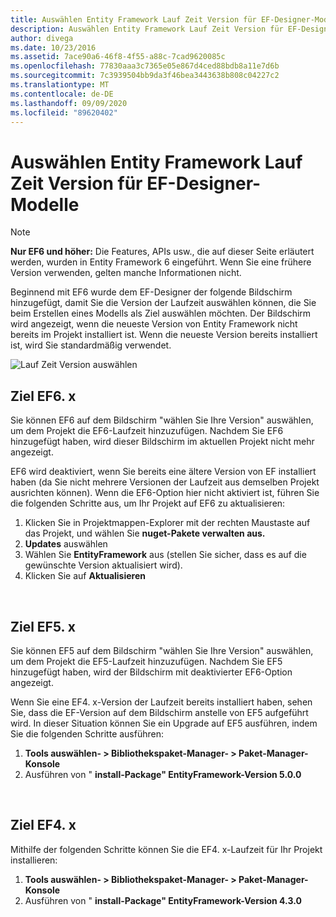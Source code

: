 ```yaml
---
title: Auswählen Entity Framework Lauf Zeit Version für EF-Designer-Modelle EF6
description: Auswählen Entity Framework Lauf Zeit Version für EF-Designer-Modelle in Entity Framework 6
author: divega
ms.date: 10/23/2016
ms.assetid: 7ace90a6-46f8-4f55-a88c-7cad9620085c
ms.openlocfilehash: 77830aaa3c7365e05e867d4ced88bdb8a11e7d6b
ms.sourcegitcommit: 7c3939504bb9da3f46bea3443638b808c04227c2
ms.translationtype: MT
ms.contentlocale: de-DE
ms.lasthandoff: 09/09/2020
ms.locfileid: "89620402"
---
```

# <a name="selecting-entity-framework-runtime-version-for-ef-designer-models"></a>Auswählen Entity Framework Lauf Zeit Version für EF-Designer-Modelle
> [!NOTE]
> **Nur EF6 und höher:** Die Features, APIs usw., die auf dieser Seite erläutert werden, wurden in Entity Framework 6 eingeführt. Wenn Sie eine frühere Version verwenden, gelten manche Informationen nicht.

Beginnend mit EF6 wurde dem EF-Designer der folgende Bildschirm hinzugefügt, damit Sie die Version der Laufzeit auswählen können, die Sie beim Erstellen eines Modells als Ziel auswählen möchten. Der Bildschirm wird angezeigt, wenn die neueste Version von Entity Framework nicht bereits im Projekt installiert ist. Wenn die neueste Version bereits installiert ist, wird Sie standardmäßig verwendet.

![Lauf Zeit Version auswählen](~/ef6/media/screen.png)

## <a name="targeting-ef6x"></a>Ziel EF6. x

Sie können EF6 auf dem Bildschirm "wählen Sie Ihre Version" auswählen, um dem Projekt die EF6-Laufzeit hinzuzufügen. Nachdem Sie EF6 hinzugefügt haben, wird dieser Bildschirm im aktuellen Projekt nicht mehr angezeigt.

EF6 wird deaktiviert, wenn Sie bereits eine ältere Version von EF installiert haben (da Sie nicht mehrere Versionen der Laufzeit aus demselben Projekt ausrichten können). Wenn die EF6-Option hier nicht aktiviert ist, führen Sie die folgenden Schritte aus, um Ihr Projekt auf EF6 zu aktualisieren:

1.  Klicken Sie in Projektmappen-Explorer mit der rechten Maustaste auf das Projekt, und wählen Sie **nuget-Pakete verwalten aus.**
2.  **Updates** auswählen
3.  Wählen Sie **EntityFramework** aus (stellen Sie sicher, dass es auf die gewünschte Version aktualisiert wird).
4.  Klicken Sie auf **Aktualisieren**

 

## <a name="targeting-ef5x"></a>Ziel EF5. x

Sie können EF5 auf dem Bildschirm "wählen Sie Ihre Version" auswählen, um dem Projekt die EF5-Laufzeit hinzuzufügen. Nachdem Sie EF5 hinzugefügt haben, wird der Bildschirm mit deaktivierter EF6-Option angezeigt.

Wenn Sie eine EF4. x-Version der Laufzeit bereits installiert haben, sehen Sie, dass die EF-Version auf dem Bildschirm anstelle von EF5 aufgeführt wird. In dieser Situation können Sie ein Upgrade auf EF5 ausführen, indem Sie die folgenden Schritte ausführen:

1.  **Tools auswählen- &gt; Bibliothekspaket-Manager- &gt; Paket-Manager-Konsole**
2.  Ausführen von " **install-Package" EntityFramework-Version 5.0.0**

 

## <a name="targeting-ef4x"></a>Ziel EF4. x

Mithilfe der folgenden Schritte können Sie die EF4. x-Laufzeit für Ihr Projekt installieren:

1.  **Tools auswählen- &gt; Bibliothekspaket-Manager- &gt; Paket-Manager-Konsole**
2.  Ausführen von " **install-Package" EntityFramework-Version 4.3.0**
